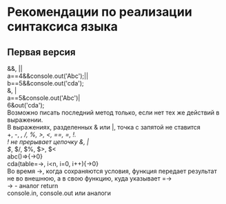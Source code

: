 # Рекомендации по реализации синтаксиса языка
## Первая версия
&&, ||  
a==4&&console.out('Abc');||  
b==5&&console.out('cda');  
&, |  
a==5&console.out('Abc')|  
6&out('cda');  
Возможно писать последний метод только, если нет тех же действий в выражении.  
В выражениях, разделенных & или |, точка с запятой не ставится  
+, -, *, /, %, >, <, ==, =, !.  
! не прерывает цепочку &, |  
\$*, \$/, \$%, \$>, \$<  
abc()=>{->0}  
cda(table=->, i<n, i=0, i++){->0}  
Во время ->, когда сохраняются условия, функция передает результат не во внешнюю, а в свою функцию, куда указывает =->  
-> - аналог return  
console.in, console.out или аналоги  
